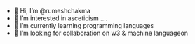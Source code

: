 - 👋 Hi, I’m @rumeshchakma
- 👀 I’m interested in asceticism ....
- 🌱 I’m currently learning programming languages
- 💞️ I’m looking for collaboration on w3 & machine languageon

<!---
rumeshchakma/rumeshchakma is a ✨ special ✨ repository because its `README.md` (this file) appears on your GitHub profile.
You can click the Preview link to take a look at your changes.
--->
